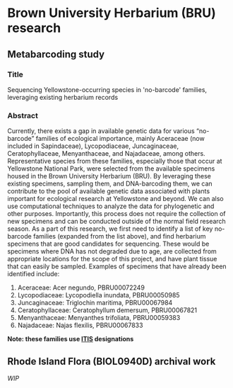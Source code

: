 # Brown University Herbarium (BRU) research

## Metabarcoding study
### Title
Sequencing Yellowstone-occurring species in 'no-barcode' families, leveraging existing herbarium records 

### Abstract
Currently, there exists a gap in available genetic data for various “no-barcode” families of ecological importance, mainly Aceraceae (now included in Sapindaceae), Lycopodiaceae, Juncaginaceae, Ceratophyllaceae, Menyanthaceae, and Najadaceae, among others. Representative species from these families, especially those that occur at Yellowstone National Park, were selected from the available specimens housed in the Brown University Herbarium (BRU). By leveraging these existing specimens, sampling them, and DNA-barcoding them, we can contribute to the pool of available genetic data associated with plants important for ecological research at Yellowstone and beyond. We can also use computational techniques to analyze the data for phylogenetic and other purposes. Importantly, this process does not require the collection of new specimens and can be conducted outside of the normal field research season. As a part of this research, we first need to identify a list of key no-barcode families (expanded from the list above), and find herbarium specimens that are good candidates for sequencing. These would be specimens where DNA has not degraded due to age, are collected from appropriate locations for the scope of this project, and have plant tissue that can easily be sampled. Examples of specimens that have already been identified include:

1. Aceraceae: Acer negundo, PBRU00072249
2. Lycopodiaceae: Lycopodiella inundata, PBRU00050985
3. Juncaginaceae: Triglochin maritima, PBRU00067984
4. Ceratophyllaceae: Ceratophyllum demersum, PBRU00067821
5. Menyanthaceae: Menyanthes trifoliata, PBRU00059383
6. Najadaceae: Najas flexilis, PBRU00067833

**Note: these families use [ITIS](https://itis.gov/) designations**

## Rhode Island Flora (BIOL0940D) archival work
*WIP*
